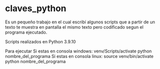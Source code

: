# claves_python
Es un pequeño trabajo en el cual escribí algunos scripts que a partir de un texto te muestra en pantalla el mismo texto pero codificado segun el programa ejecutado. 



Scripts realizados en Python 3.9.10

Para ejecutar
  Si estas en consola windows:
      venv/Scripts/activate
      python nombre_del_programa
  Si estas en consola linux:
      source venv/bin/activate
      python nombre_del_programa

